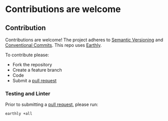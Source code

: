 # Contributions are welcome

## Contribution
Contributions are welcome!
The project adheres to [Semantic Versioning](https://semver.org) and [Conventional Commits](https://www.conventionalcommits.org/en/v1.0.0/).
This repo uses [Earthly](https://earthly.dev/get-earthly).

To contribute please:
- Fork the repository
- Create a feature branch
- Code
- Submit a [pull request](https://help.github.com/articles/using-pull-requests)

### Testing and Linter
Prior to submitting a [pull request](https://help.github.com/articles/using-pull-requests), please run:

```bash
earthly +all
```

